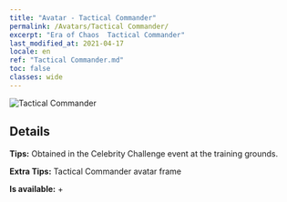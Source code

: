 ```yaml
---
title: "Avatar - Tactical Commander"
permalink: /Avatars/Tactical Commander/
excerpt: "Era of Chaos  Tactical Commander"
last_modified_at: 2021-04-17
locale: en
ref: "Tactical Commander.md"
toc: false
classes: wide
---
```

 ![Tactical Commander](/images/a/avatarFrame_20.png)

## Details

 **Tips:** Obtained in the Celebrity Challenge event at the training grounds. 

 **Extra Tips:** Tactical Commander avatar frame 

 **Is available:**  + 

